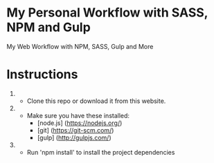 # My Personal Workflow with SASS, NPM and Gulp
My Web Workflow with NPM, SASS, Gulp and More

# Instructions

1. - Clone this repo or download it from this website.
2. - Make sure you have these installed:
      - [node.js] (https://nodejs.org/)
      - [git] (https://git-scm.com/)
      - [gulp] (http://gulpjs.com/)

3. - Run 'npm install' to install the project dependencies
